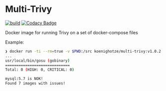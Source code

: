 # Multi-Trivy

[![build](https://github.com/koenighotze/multi-trivy/actions/workflows/build.yml/badge.svg)](https://github.com/koenighotze/multi-trivy/actions/workflows/build.yml)
[![Codacy Badge](https://app.codacy.com/project/badge/Grade/cc22c4e724e3436ea4bad782de1e76a2)](https://www.codacy.com/gh/koenighotze/multi-trivy/dashboard?utm_source=github.com&amp;utm_medium=referral&amp;utm_content=koenighotze/multi-trivy&amp;utm_campaign=Badge_Grade)

Docker image for running Trivy on a set of docker-compose files

Example:

```bash
❯ docker run -ti --rm=true -v $PWD:/src koenighotze/multi-trivy:v1.0.2
...
usr/local/bin/gosu (gobinary)
=============================
Total: 0 (HIGH: 0, CRITICAL: 0)

mysql:5.7 is NOK!
Found 7 images with issues!
```
